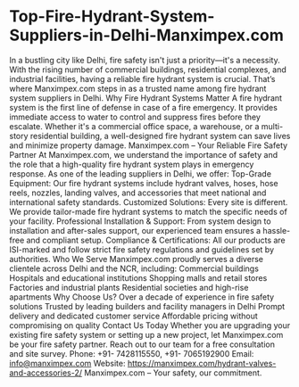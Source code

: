 # Top-Fire-Hydrant-System-Suppliers-in-Delhi-Manximpex.com
In a bustling city like Delhi, fire safety isn't just a priority—it's a necessity. With the rising number of commercial buildings, residential complexes, and industrial facilities, having a reliable fire hydrant system is crucial. That’s where Manximpex.com steps in as a trusted name among fire hydrant system suppliers in Delhi.
Why Fire Hydrant Systems Matter
A fire hydrant system is the first line of defense in case of a fire emergency. It provides immediate access to water to control and suppress fires before they escalate. Whether it's a commercial office space, a warehouse, or a multi-story residential building, a well-designed fire hydrant system can save lives and minimize property damage.
Manximpex.com – Your Reliable Fire Safety Partner
At Manximpex.com, we understand the importance of safety and the role that a high-quality fire hydrant system plays in emergency response. As one of the leading suppliers in Delhi, we offer:
Top-Grade Equipment: Our fire hydrant systems include hydrant valves, hoses, hose reels, nozzles, landing valves, and accessories that meet national and international safety standards.
Customized Solutions: Every site is different. We provide tailor-made fire hydrant systems to match the specific needs of your facility.
Professional Installation & Support: From system design to installation and after-sales support, our experienced team ensures a hassle-free and compliant setup.
Compliance & Certifications: All our products are ISI-marked and follow strict fire safety regulations and guidelines set by authorities.
Who We Serve
Manximpex.com proudly serves a diverse clientele across Delhi and the NCR, including:
Commercial buildings
Hospitals and educational institutions
Shopping malls and retail stores
Factories and industrial plants
Residential societies and high-rise apartments
Why Choose Us?
 Over a decade of experience in fire safety solutions
Trusted by leading builders and facility managers in Delhi
Prompt delivery and dedicated customer service
Affordable pricing without compromising on quality
Contact Us Today
Whether you are upgrading your existing fire safety system or setting up a new project, let Manximpex.com be your fire safety partner. Reach out to our team for a free consultation and site survey.
 Phone: +91- 7428115550, +91- 7065192900 
Email: info@manximpex.com 
Website: https://manximpex.com/hydrant-valves-and-accessories-2/
Manximpex.com – Your safety, our commitment.
